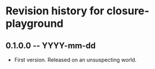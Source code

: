 # Revision history for closure-playground

## 0.1.0.0 -- YYYY-mm-dd

* First version. Released on an unsuspecting world.
